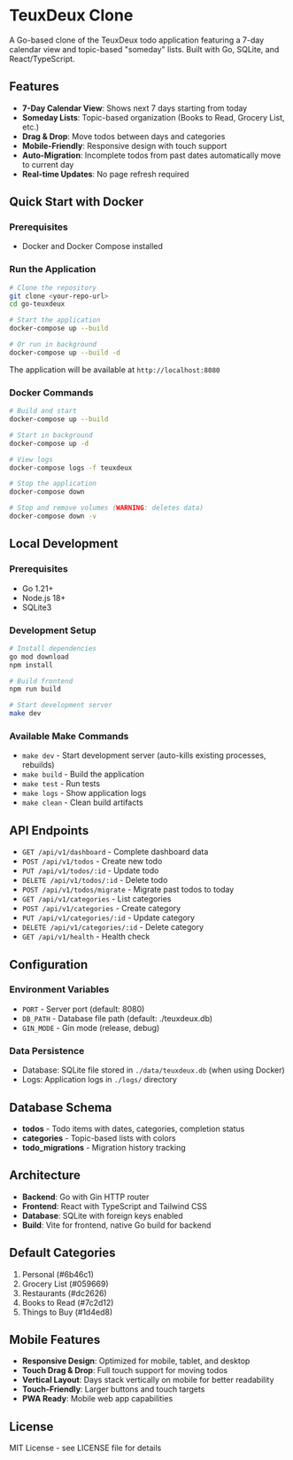 # TeuxDeux Clone

A Go-based clone of the TeuxDeux todo application featuring a 7-day calendar view and topic-based "someday" lists. Built with Go, SQLite, and React/TypeScript.

## Features

- **7-Day Calendar View**: Shows next 7 days starting from today
- **Someday Lists**: Topic-based organization (Books to Read, Grocery List, etc.)
- **Drag & Drop**: Move todos between days and categories
- **Mobile-Friendly**: Responsive design with touch support
- **Auto-Migration**: Incomplete todos from past dates automatically move to current day
- **Real-time Updates**: No page refresh required

## Quick Start with Docker

### Prerequisites
- Docker and Docker Compose installed

### Run the Application

```bash
# Clone the repository
git clone <your-repo-url>
cd go-teuxdeux

# Start the application
docker-compose up --build

# Or run in background
docker-compose up --build -d
```

The application will be available at `http://localhost:8080`

### Docker Commands

```bash
# Build and start
docker-compose up --build

# Start in background
docker-compose up -d

# View logs
docker-compose logs -f teuxdeux

# Stop the application
docker-compose down

# Stop and remove volumes (WARNING: deletes data)
docker-compose down -v
```

## Local Development

### Prerequisites
- Go 1.21+
- Node.js 18+
- SQLite3

### Development Setup

```bash
# Install dependencies
go mod download
npm install

# Build frontend
npm run build

# Start development server
make dev
```

### Available Make Commands
- `make dev` - Start development server (auto-kills existing processes, rebuilds)
- `make build` - Build the application
- `make test` - Run tests
- `make logs` - Show application logs
- `make clean` - Clean build artifacts

## API Endpoints

- `GET /api/v1/dashboard` - Complete dashboard data
- `POST /api/v1/todos` - Create new todo
- `PUT /api/v1/todos/:id` - Update todo
- `DELETE /api/v1/todos/:id` - Delete todo
- `POST /api/v1/todos/migrate` - Migrate past todos to today
- `GET /api/v1/categories` - List categories
- `POST /api/v1/categories` - Create category
- `PUT /api/v1/categories/:id` - Update category
- `DELETE /api/v1/categories/:id` - Delete category
- `GET /api/v1/health` - Health check

## Configuration

### Environment Variables
- `PORT` - Server port (default: 8080)
- `DB_PATH` - Database file path (default: ./teuxdeux.db)
- `GIN_MODE` - Gin mode (release, debug)

### Data Persistence
- Database: SQLite file stored in `./data/teuxdeux.db` (when using Docker)
- Logs: Application logs in `./logs/` directory

## Database Schema

- **todos** - Todo items with dates, categories, completion status
- **categories** - Topic-based lists with colors
- **todo_migrations** - Migration history tracking

## Architecture

- **Backend**: Go with Gin HTTP router
- **Frontend**: React with TypeScript and Tailwind CSS
- **Database**: SQLite with foreign keys enabled
- **Build**: Vite for frontend, native Go build for backend

## Default Categories

1. Personal (#6b46c1)
2. Grocery List (#059669)
3. Restaurants (#dc2626)
4. Books to Read (#7c2d12)
5. Things to Buy (#1d4ed8)

## Mobile Features

- **Responsive Design**: Optimized for mobile, tablet, and desktop
- **Touch Drag & Drop**: Full touch support for moving todos
- **Vertical Layout**: Days stack vertically on mobile for better readability
- **Touch-Friendly**: Larger buttons and touch targets
- **PWA Ready**: Mobile web app capabilities

## License

MIT License - see LICENSE file for details